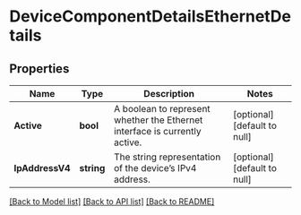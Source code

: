 # DeviceComponentDetailsEthernetDetails

## Properties
Name | Type | Description | Notes
------------ | ------------- | ------------- | -------------
**Active** | **bool** | A boolean to represent whether the Ethernet interface is currently active. | [optional] [default to null]
**IpAddressV4** | **string** | The string representation of the device’s IPv4 address. | [optional] [default to null]

[[Back to Model list]](../README.md#documentation-for-models) [[Back to API list]](../README.md#documentation-for-api-endpoints) [[Back to README]](../README.md)

